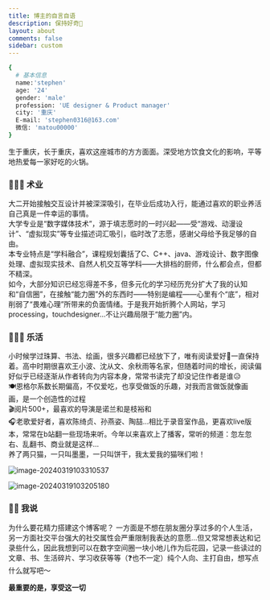 ```yaml
---
title: 博主的自言自语
description: 保持好奇👀
layout: about
comments: false
sidebar: custom
---
```


```bash
{
  # 基本信息
  name:'stephen'
  age: '24'
  gender: 'male'
  profession: 'UE designer & Product manager'
  city: '重庆'
  E-mail: 'stephen0316@163.com'
  微信: 'matou00000'
}
```
生于重庆，长于重庆，喜欢这座城市的方方面面。深受地方饮食文化的影响，平等地热爱每一家好吃的火锅。

### 🧑🏻‍💻 术业
大二开始接触交互设计并被深深吸引，在毕业后成功入行，能通过喜欢的职业养活自己真是一件幸运的事情。<br/>
大学专业是“数字媒体技术”，源于填志愿时的一时兴起——受“游戏、动漫设计”、“虚拟现实”等专业描述词汇吸引，临时改了志愿，感谢父母给予我足够的自由。<br/>本专业特点是“学科融合”，课程规划囊括了C、C++、java、游戏设计、数字图像处理、虚拟现实技术、自然人机交互等学科——大排档的厨师，什么都会点，但都不精深。<br/>
如今，大部分知识已经忘得差不多，但多元化的学习经历充分扩大了我的认知和“自信圈”，在接触“能力圈”外的东西时——特别是编程——心里有个“底”，相对削弱了“畏难心理”所带来的负面情绪。于是我开始折腾个人网站，学习processing，touchdesigner...不让兴趣局限于“能力圈”内。

### 💆🏻‍♂️ 乐活
小时候学过珠算、书法、绘画，很多兴趣都已经放下了，唯有阅读爱好📖一直保持着。高中时期很喜欢王小波、沈从文、余秋雨等名家，但随着时间的增长，阅读偏好似乎已经逐渐从作者转向为内容本身，常常书读完了却没记住作者是谁😥<br/>🍽️恩格尔系数长期偏高，不仅爱吃，也享受做饭的乐趣，对我而言做饭就像画画，是一个创造性的过程  <br/>🎬阅片500+，最喜欢的导演是诺兰和是枝裕和 <br/>🎧老歌爱好者，喜欢陈绮贞、孙燕姿、陶喆...相比于录音室作品，更喜欢live版本，常常在b站翻一些现场来听。今年以来喜欢上了播客，常听的频道：忽左忽右、乱翻书、商业就是这样...<br>养了两只猫，一只叫墨墨，一只叫饼干，我太爱我的猫咪们啦！

![image-20240319103310537](https://savemyblogpic-1311313070.cos.ap-chengdu.myqcloud.com/blogpicture/image-20240319103310537.png)

![image-20240319103205180](https://savemyblogpic-1311313070.cos.ap-chengdu.myqcloud.com/blogpicture/image-20240319103205180.png)


### ✍🏻 我说

为什么要花精力搭建这个博客呢？
一方面是不想在朋友圈分享过多的个人生活，另一方面社交平台强大的社交属性会严重限制我表达的意愿...但又常常想表达和记录些什么，因此我想到可以在数字空间圈一块小地儿作为后花园，记录一些读过的文章、书、生活碎片、学习收获等等（❓也不一定）纯个人向、主打自由，想写点什么就写吧～<br/>

**最重要的是，享受这一切** 

<br/>

<br/>

